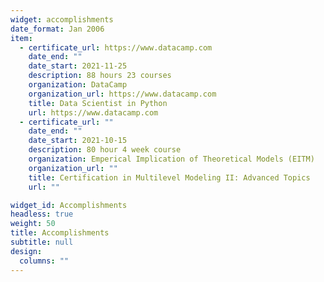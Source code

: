 ```yaml
---
widget: accomplishments
date_format: Jan 2006
item:
  - certificate_url: https://www.datacamp.com
    date_end: ""
    date_start: 2021-11-25
    description: 88 hours 23 courses
    organization: DataCamp
    organization_url: https://www.datacamp.com
    title: Data Scientist in Python
    url: https://www.datacamp.com
  - certificate_url: ""
    date_end: ""
    date_start: 2021-10-15
    description: 80 hour 4 week course
    organization: Emperical Implication of Theoretical Models (EITM)
    organization_url: ""
    title: Certification in Multilevel Modeling II: Advanced Topics
    url: ""

widget_id: Accomplishments
headless: true
weight: 50
title: Accomplishments
subtitle: null
design:
  columns: ""
---
```


